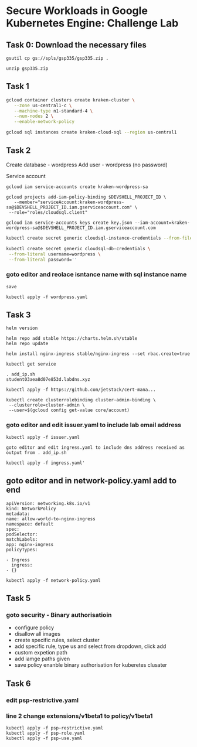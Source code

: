 # Secure Workloads in Google Kubernetes Engine: Challenge Lab

## Task 0: Download the necessary files

```
gsutil cp gs://spls/gsp335/gsp335.zip .
```

```
unzip gsp335.zip
```

## Task 1

```bash
gcloud container clusters create kraken-cluster \
   --zone us-central1-c \
   --machine-type n1-standard-4 \
   --num-nodes 2 \
   --enable-network-policy
```

```bash
gcloud sql instances create kraken-cloud-sql --region us-central1
```

## Task 2

Create database - wordpress
Add user - wordpress (no password)

Service account

```
gcloud iam service-accounts create kraken-wordpress-sa
```

```
gcloud projects add-iam-policy-binding $DEVSHELL_PROJECT_ID \
   --member="serviceAccount:kraken-wordpress-sa@$DEVSHELL_PROJECT_ID.iam.gserviceaccount.com" \
 --role="roles/cloudsql.client"
```

```
gcloud iam service-accounts keys create key.json --iam-account=kraken-wordpress-sa@$DEVSHELL_PROJECT_ID.iam.gserviceaccount.com
```

```bash
kubectl create secret generic cloudsql-instance-credentials --from-file key.json
```

```bash
kubectl create secret generic cloudsql-db-credentials \
 --from-literal username=wordpress \
 --from-literal password=''
```

### goto editor and reolace isntance name with sql instance name

`save`

```
kubectl apply -f wordpress.yaml
```

## Task 3

```
helm version
```

```
helm repo add stable https://charts.helm.sh/stable
helm repo update
```

```
helm install nginx-ingress stable/nginx-ingress --set rbac.create=true
```

```
kubectl get service
```

```
. add_ip.sh
student03aea8d07e853d.labdns.xyz
```

```
kubectl apply -f https://github.com/jetstack/cert-mana...
```

```
kubectl create clusterrolebinding cluster-admin-binding \
 --clusterrole=cluster-admin \
 --user=$(gcloud config get-value core/account)
```

### goto editor and edit issuer.yaml to include lab email address

```
kubectl apply -f issuer.yaml
```

```
goto editor and edit ingress.yaml to include dns address received as output from . add_ip.sh
```

```
kubectl apply -f ingress.yaml'
```

## goto editor and in network-policy.yaml add to end

```
apiVersion: networking.k8s.io/v1
kind: NetworkPolicy
metadata:
name: allow-world-to-nginx-ingress
namespace: default
spec:
podSelector:
matchLabels:
app: nginx-ingress
policyTypes:

- Ingress
  ingress:
- {}
```

```
kubectl apply -f network-policy.yaml
```

## Task 5

### goto security - Binary authorisatioin

- configure policy
- disallow all images
- create specific rules, select cluster
- add specific rule, type us and select from dropdown, click add
- custom expetion path
- add iamge paths given
- save policy
  enanble binary authorisation for kuberetes clusater

## Task 6

### edit psp-restrictive.yaml

### line 2 change extensions/v1beta1 to policy/v1beta1

```
kubectl apply -f psp-restrictive.yaml
kubectl apply -f psp-role.yaml
kubectl apply -f psp-use.yaml
```
